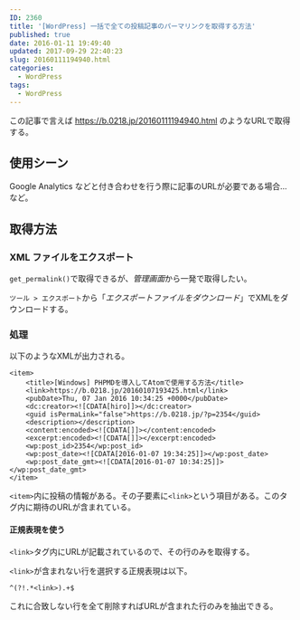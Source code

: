 ```yaml
---
ID: 2360
title: '[WordPress] 一括で全ての投稿記事のパーマリンクを取得する方法'
published: true
date: 2016-01-11 19:49:40
updated: 2017-09-29 22:40:23
slug: 20160111194940.html
categories:
  - WordPress
tags:
  - WordPress
---
```

この記事で言えば https://b.0218.jp/20160111194940.html のようなURLで取得する。

<!--more-->

## 使用シーン
Google Analytics などと付き合わせを行う際に記事のURLが必要である場合… など。

## 取得方法
### XML ファイルをエクスポート

`get_permalink()`で取得できるが、*管理画面*から一発で取得したい。

`ツール > エクスポート`から「*エクスポートファイルをダウンロード*」でXMLをダウンロードする。

### 処理
以下のようなXMLが出力される。

```language-xml
<item>
    <title>[Windows] PHPMDを導入してAtomで使用する方法</title>
    <link>https://b.0218.jp/20160107193425.html</link>
    <pubDate>Thu, 07 Jan 2016 10:34:25 +0000</pubDate>
    <dc:creator><![CDATA[hiro]]></dc:creator>
    <guid isPermaLink="false">https://b.0218.jp/?p=2354</guid>
    <description></description>
    <content:encoded><![CDATA[]]></content:encoded>
    <excerpt:encoded><![CDATA[]]></excerpt:encoded>
    <wp:post_id>2354</wp:post_id>
    <wp:post_date><![CDATA[2016-01-07 19:34:25]]></wp:post_date>
    <wp:post_date_gmt><![CDATA[2016-01-07 10:34:25]]></wp:post_date_gmt>
</item>
```

`<item>`内に投稿の情報がある。その子要素に`<link>`という項目がある。このタグ内に期待のURLが含まれている。

#### 正規表現を使う

`<link>`タグ内にURLが記載されているので、その行のみを取得する。

`<link>`が含まれない行を選択する正規表現は以下。

```
^(?!.*<link>).+$
```

これに合致しない行を全て削除すればURLが含まれた行のみを抽出できる。